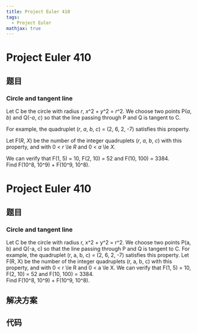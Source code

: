 ```yaml
---
title: Project Euler 410
tags:
  - Project Euler
mathjax: true
---
```

<escape><!-- more --></escape>
    
# Project Euler 410
## 题目
### Circle and tangent line

Let C be the circle with radius <var>r</var>, <var>x</var>^2 + <var>y</var>^2 = <var>r</var>^2. We choose two points P(<var>a</var>, <var>b</var>) and Q(-<var>a</var>, <var>c</var>) so that the line passing through P and Q is tangent to C.

For example, the quadruplet (<var>r</var>, <var>a</var>, <var>b</var>, <var>c</var>) = (2, 6, 2, -7) satisfies this property.

Let F(<var>R</var>, <var>X</var>) be the number of the integer quadruplets (<var>r</var>, <var>a</var>, <var>b</var>, <var>c</var>) with this property, and with 0 < <var>r</var> \le <var>R</var> and 0 < <var>a</var> \le <var>X</var>.

We can verify that F(1, 5) = 10, F(2, 10) = 52 and F(10, 100) = 3384.<br />
Find F(10^8, 10^9) + F(10^9, 10^8).


# Project Euler 410
## 题目
### Circle and tangent line

Let C be the circle with radius r, x^2 + y^2 = r^2. We choose two points P(a, b) and Q(-a, c) so that the line passing through P and Q is tangent to C.
For example, the quadruplet (r, a, b, c) = (2, 6, 2, -7) satisfies this property.
Let F(R, X) be the number of the integer quadruplets (r, a, b, c) with this property, and with 0 < r \le R and 0 < a \le X.
We can verify that F(1, 5) = 10, F(2, 10) = 52 and F(10, 100) = 3384.<br>Find F(10^8, 10^9) + F(10^9, 10^8).


## 解决方案


## 代码


